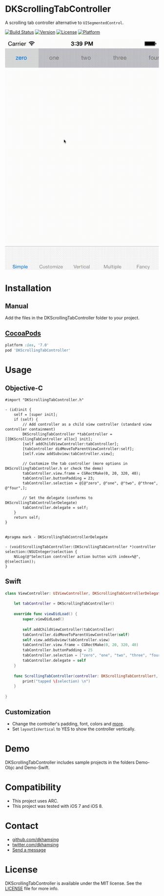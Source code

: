 DKScrollingTabController
========================

A scrolling tab controller alternative to `UISegmentedControl`.

[![Build Status](https://travis-ci.org/dkhamsing/DKScrollingTabController.svg?branch=master)](https://travis-ci.org/dkhamsing/DKScrollingTabController)
[![Version](https://img.shields.io/cocoapods/v/DKScrollingTabController.svg?style=flat)](http://cocoadocs.org/docsets/DKScrollingTabController)
[![License](https://img.shields.io/cocoapods/l/DKScrollingTabController.svg?style=flat)](http://cocoadocs.org/docsets/DKScrollingTabController)
[![Platform](https://img.shields.io/cocoapods/p/DKScrollingTabController.svg?style=flat)](http://cocoadocs.org/docsets/DKScrollingTabController)

![](Assets/demo.gif)

# Installation

## Manual
Add the files in the DKScrollingTabController folder to your project.

## [CocoaPods](https://cocoapods.org/)

``` ruby
platform :ios, '7.0'
pod 'DKScrollingTabController'
```

# Usage

## Objective-C

```  objc
#import "DKScrollingTabController.h" 

- (id)init {
    self = [super init];
    if (self) {
        // Add controller as a child view controller (standard view controller containment)
        DKScrollingTabController *tabController = [[DKScrollingTabController alloc] init];
        [self addChildViewController:tabController];
        [tabController didMoveToParentViewController:self];
        [self.view addSubview:tabController.view];
        
        // Customize the tab controller (more options in DKScrollingTabController.h or check the demo)
        tabController.view.frame = CGRectMake(0, 20, 320, 40);
        tabController.buttonPadding = 23;
        tabController.selection = @[@"zero", @"one", @"two", @"three", @"four",];
        
        // Set the delegate (conforms to DKScrollingTabControllerDelegate)
        tabController.delegate = self;
    }
    return self;
}


#pragma mark - DKScrollingTabControllerDelegate

- (void)ScrollingTabController:(DKScrollingTabController *)controller selection:(NSUInteger)selection {
    NSLog(@"Selection controller action button with index=%@", @(selection));
}

```

## Swift 

``` swift
class ViewController: UIViewController, DKScrollingTabControllerDelegate {

    let tabController = DKScrollingTabController()
    
    override func viewDidLoad() {
        super.viewDidLoad()
        
        self.addChildViewController(tabController)
        tabController.didMoveToParentViewController(self)
        self.view.addSubview(tabController.view)
        tabController.view.frame = CGRectMake(0, 20, 320, 40)
        tabController.buttonPadding = 25
        tabController.selection = ["zero", "one", "two", "three", "four"]
        tabController.delegate = self
    }
        
    func ScrollingTabController(controller: DKScrollingTabController!, selection: UInt) {
        print("tapped \(selection) \n")
    }

}
```

## Customization
- Change the controller's padding, font, colors and [more](https://github.com/dkhamsing/DKScrollingTabController/blob/master/DKScrollingTabController/DKScrollingTabController.h).
- Set `layoutIsVertical` to YES to show the controller vertically.

# Demo
DKScrollingTabController includes sample projects in the folders Demo-Objc and Demo-Swift.

# Compatibility
- This project uses ARC.
- This project was tested with iOS 7 and iOS 8.

# Contact
- [github.com/dkhamsing](https://github.com/dkhamsing)
- [twitter.com/dkhamsing](https://twitter.com/dkhamsing)
- [Send a message](http://dkhamsing.tumblr.com/ask)

# License
DKScrollingTabController is available under the MIT license. See the [LICENSE](LICENSE) file for more info.
